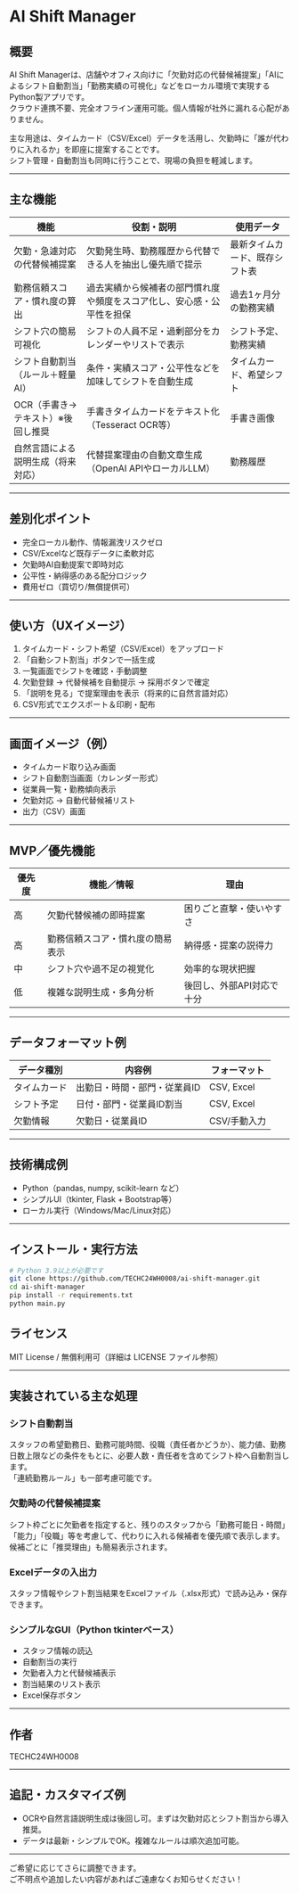 # AI Shift Manager

## 概要

AI Shift Managerは、店舗やオフィス向けに「欠勤対応の代替候補提案」「AIによるシフト自動割当」「勤務実績の可視化」などをローカル環境で実現するPython製アプリです。  
クラウド連携不要、完全オフライン運用可能。個人情報が社外に漏れる心配がありません。

主な用途は、タイムカード（CSV/Excel）データを活用し、欠勤時に「誰が代わりに入れるか」を即座に提案することです。  
シフト管理・自動割当も同時に行うことで、現場の負担を軽減します。

---

## 主な機能

| 機能                                   | 役割・説明                                                         | 使用データ               |
|----------------------------------------|--------------------------------------------------------------------|-------------------------|
| 欠勤・急遽対応の代替候補提案           | 欠勤発生時、勤務履歴から代替できる人を抽出し優先順で提示             | 最新タイムカード、既存シフト表 |
| 勤務信頼スコア・慣れ度の算出           | 過去実績から候補者の部門慣れ度や頻度をスコア化し、安心感・公平性を担保 | 過去1ヶ月分の勤務実績         |
| シフト穴の簡易可視化                   | シフトの人員不足・過剰部分をカレンダーやリストで表示                 | シフト予定、勤務実績          |
| シフト自動割当（ルール＋軽量AI）        | 条件・実績スコア・公平性などを加味してシフトを自動生成               | タイムカード、希望シフト      |
| OCR（手書き→テキスト）※後回し推奨      | 手書きタイムカードをテキスト化（Tesseract OCR等）                   | 手書き画像                   |
| 自然言語による説明生成（将来対応）      | 代替提案理由の自動文章生成（OpenAI APIやローカルLLM）               | 勤務履歴                     |

---

## 差別化ポイント

- 完全ローカル動作、情報漏洩リスクゼロ
- CSV/Excelなど既存データに柔軟対応
- 欠勤時AI自動提案で即時対応
- 公平性・納得感のある配分ロジック
- 費用ゼロ（買切り/無償提供可）

---

## 使い方（UXイメージ）

1. タイムカード・シフト希望（CSV/Excel）をアップロード
2. 「自動シフト割当」ボタンで一括生成
3. 一覧画面でシフトを確認・手動調整
4. 欠勤登録 → 代替候補を自動提示 → 採用ボタンで確定
5. 「説明を見る」で提案理由を表示（将来的に自然言語対応）
6. CSV形式でエクスポート＆印刷・配布

---

## 画面イメージ（例）

- タイムカード取り込み画面
- シフト自動割当画面（カレンダー形式）
- 従業員一覧・勤務傾向表示
- 欠勤対応 → 自動代替候補リスト
- 出力（CSV）画面

---

## MVP／優先機能

| 優先度 | 機能／情報                      | 理由                                 |
|--------|-------------------------------|--------------------------------------|
| 高     | 欠勤代替候補の即時提案          | 困りごと直撃・使いやすさ             |
| 高     | 勤務信頼スコア・慣れ度の簡易表示 | 納得感・提案の説得力                 |
| 中     | シフト穴や過不足の視覚化        | 効率的な現状把握                     |
| 低     | 複雑な説明生成・多角分析        | 後回し、外部API対応で十分            |

---

## データフォーマット例

| データ種別   | 内容例                         | フォーマット      |
|--------------|-------------------------------|------------------|
| タイムカード | 出勤日・時間・部門・従業員ID   | CSV, Excel       |
| シフト予定   | 日付・部門・従業員ID割当       | CSV, Excel       |
| 欠勤情報     | 欠勤日・従業員ID               | CSV/手動入力     |

---

## 技術構成例

- Python（pandas, numpy, scikit-learn など）
- シンプルUI（tkinter, Flask + Bootstrap等）
- ローカル実行（Windows/Mac/Linux対応）

---

## インストール・実行方法

```bash
# Python 3.9以上が必要です
git clone https://github.com/TECHC24WH0008/ai-shift-manager.git
cd ai-shift-manager
pip install -r requirements.txt
python main.py
```

## ライセンス

MIT License / 無償利用可（詳細は LICENSE ファイル参照）

---

## 実装されている主な処理

### シフト自動割当
スタッフの希望勤務日、勤務可能時間、役職（責任者かどうか）、能力値、勤務日数上限などの条件をもとに、必要人数・責任者を含めてシフト枠へ自動割当します。  
「連続勤務ルール」も一部考慮可能です。

### 欠勤時の代替候補提案
シフト枠ごとに欠勤者を指定すると、残りのスタッフから「勤務可能日・時間」「能力」「役職」等を考慮して、代わりに入れる候補者を優先順で表示します。  
候補ごとに「推奨理由」も簡易表示されます。

### Excelデータの入出力
スタッフ情報やシフト割当結果をExcelファイル（.xlsx形式）で読み込み・保存できます。

### シンプルなGUI（Python tkinterベース）
- スタッフ情報の読込
- 自動割当の実行
- 欠勤者入力と代替候補表示
- 割当結果のリスト表示
- Excel保存ボタン

---

## 作者

TECHC24WH0008

---

## 追記・カスタマイズ例

- OCRや自然言語説明生成は後回し可。まずは欠勤対応とシフト割当から導入推奨。
- データは最新・シンプルでOK。複雑なルールは順次追加可能。

---

ご希望に応じてさらに調整できます。  
ご不明点や追加したい内容があればご遠慮なくお知らせください！
